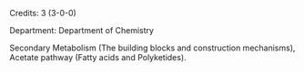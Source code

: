 Credits: 3 (3-0-0)

Department: Department of Chemistry

Secondary Metabolism (The building blocks and construction mechanisms), Acetate pathway (Fatty acids and Polyketides).